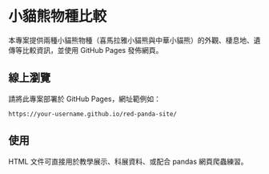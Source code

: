 # 小貓熊物種比較

本專案提供兩種小貓熊物種（喜馬拉雅小貓熊與中華小貓熊）的外觀、棲息地、遺傳等比較資訊，並使用 GitHub Pages 發佈網頁。

## 線上瀏覽

請將此專案部署於 GitHub Pages，網址範例如：

```
https://your-username.github.io/red-panda-site/
```

## 使用

HTML 文件可直接用於教學展示、科展資料、或配合 pandas 網頁爬蟲練習。
